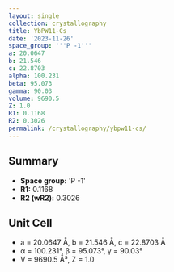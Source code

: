 ```yaml
---
layout: single
collection: crystallography
title: YbPW11-Cs
date: '2023-11-26'
space_group: '''P -1'''
a: 20.0647
b: 21.546
c: 22.8703
alpha: 100.231
beta: 95.073
gamma: 90.03
volume: 9690.5
Z: 1.0
R1: 0.1168
R2: 0.3026
permalink: /crystallography/ybpw11-cs/
---
```


## Summary

- **Space group:** 'P -1'
- **R1:** 0.1168
- **R2 (wR2):** 0.3026

## Unit Cell
- a = 20.0647 Å, b = 21.546 Å, c = 22.8703 Å
- α = 100.231°, β = 95.073°, γ = 90.03°
- V = 9690.5 Å³, Z = 1.0

